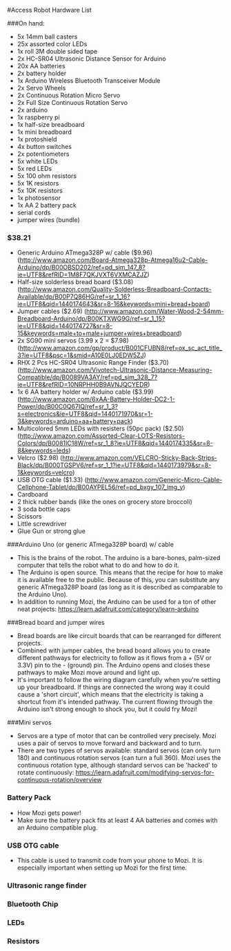 #Access Robot Hardware List

###On hand:

 * 5x 14mm ball casters
 * 25x assorted color LEDs
 * 1x roll 3M double sided tape
 * 2x HC-SR04 Ultrasonic Distance Sensor for Arduino
 * 20x AA batteries
 * 2x battery holder
 * 1x Arduino Wireless Bluetooth Transceiver Module
 * 2x Servo Wheels
 * 2x Continuous Rotation Micro Servo
 * 2x Full Size Continuous Rotation Servo
 * 2x arduino
 * 1x raspberry pi
 * 1x half-size breadboard
 * 1x mini breadboard
 * 1x protoshield
 * 4x button switches
 * 2x potentiometers
 * 5x white LEDs
 * 5x red LEDs
 * 5x 100 ohm resistors
 * 5x 1K resistors
 * 5x 10K resistors
 * 1x photosensor
 * 1x AA 2 battery pack
 * serial cords
 * jumper wires (bundle)


### $38.21

 * Generic Arduino ATmega328P w/ cable ($9.96) (http://www.amazon.com/Board-Atmega328p-Atmega16u2-Cable-Arduino/dp/B00OBSD202/ref=pd_sim_147_8?ie=UTF8&refRID=1M8F7QKJVXT6VXMCAZJZ)
 * Half-size solderless bread board ($3.08) (http://www.amazon.com/Quality-Solderless-Breadboard-Contacts-Available/dp/B00P7Q86HG/ref=sr_1_16?ie=UTF8&qid=1440174643&sr=8-16&keywords=mini+bread+board)
 * Jumper cables ($2.69) (http://www.amazon.com/Water-Wood-2-54mm-Breadboard-Arduino/dp/B00KTXWG9G/ref=sr_1_15?ie=UTF8&qid=1440174727&sr=8-15&keywords=male+to+male+jumper+wires+breadboard)
 * 2x SG90 mini servos (3.99 x 2 = $7.98) (http://www.amazon.com/gp/product/B001CFUBN8/ref=ox_sc_act_title_3?ie=UTF8&psc=1&smid=A10E0LJ0EDW5ZJ)
 * RHX 2 Pcs HC-SR04 Ultrasonic Range Finder ($3.70) (http://www.amazon.com/Vivotech-Ultrasonic-Distance-Measuring-Compatible/dp/B0089VA3AY/ref=pd_sim_328_7?ie=UTF8&refRID=10NRPHH0B9AVNJQCYEDR)
 * 1x 6 AA battery holder w/ Arduino cable ($3.99) (http://www.amazon.com/6xAA-Battery-Holder-DC2-1-Power/dp/B00C0Q67IQ/ref=sr_1_3?s=electronics&ie=UTF8&qid=1440171970&sr=1-3&keywords=arduino+aa+battery+pack)
 * Multicolored 5mm LEDs with resisters (50pc pack) ($2.50) (http://www.amazon.com/Assorted-Clear-LOTS-Resistors-Colors/dp/B0081IC18W/ref=sr_1_8?ie=UTF8&qid=1440174335&sr=8-8&keywords=leds)
 * Velcro ($2.98) (http://www.amazon.com/VELCRO-Sticky-Back-Strips-Black/dp/B000TGSPV6/ref=sr_1_1?ie=UTF8&qid=1440173979&sr=8-1&keywords=velcro)
 * USB OTG cable ($1.33) (http://www.amazon.com/Generic-Micro-Cable-Cellphone-Tablet/dp/B00AYPEL56/ref=pd_bxgy_107_img_y)
 * Cardboard
 * 2 thick rubber bands (like the ones on grocery store broccoli)
 * 3 soda bottle caps
 * Scissors
 * Little screwdriver
 * Glue Gun or strong glue
 
###Arduino Uno (or generic ATmega328P board) w/ cable
- This is the brains of the robot. The arduino is a bare-bones, palm-sized computer that tells the robot what to do and how to do it.
- The Arduino is open source. This means that the recipe for how to make it is available free to the public. Because of this, you can substitute any generic ATmega328P board (as long as it is described as comparable to the Arduino Uno).
- In addition to running Mozi, the Arduino can be used for a ton of other neat projects: https://learn.adafruit.com/category/learn-arduino

###Bread board and jumper wires
- Bread boards are like circuit boards that can be rearranged for different projects. 
- Combined with jumper cables, the bread board allows you to create different pathways for electricity to follow as it flows from a + (5V or 3.3V) pin to the - (ground) pin. The Arduino opens and closes these pathways to make Mozi move around and light up.
- It's important to follow the wiring diagram carefully when you're setting up your breadboard. If things are connected the wrong way it could cause a 'short circuit', which means that the electricity is taking a shortcut from it's intended pathway. The current flowing through the Arduino isn't strong enough to shock you, but it could fry Mozi!

###Mini servos
- Servos are a type of motor that can be controlled very precisely. Mozi uses a pair of servos to move forward and backward and to turn.
- There are two types of servos available: standard servos (can only turn 180) and continuous rotation servos (can turn a full 360). Mozi uses the continuous rotation type, although standard servos can be 'hacked' to rotate continuously: https://learn.adafruit.com/modifying-servos-for-continuous-rotation/overview

### Battery Pack
- How Mozi gets power!
- Make sure the battery pack fits at least 4 AA batteries and comes with an Arduino compatible plug.

### USB OTG cable
- This cable is used to transmit code from your phone to Mozi. It is especially important when setting up Mozi for the first time.

### Ultrasonic range finder

### Bluetooth Chip

### LEDs

### Resistors
